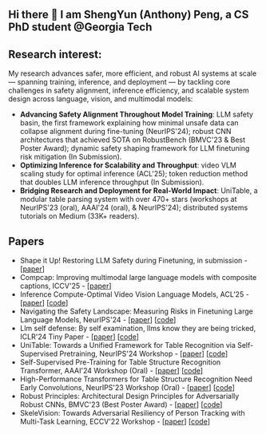 ## Hi there 👋 I am ShengYun (Anthony) Peng, a CS PhD student @Georgia Tech 

## Research interest:
My research advances safer, more efficient, and robust AI systems at scale — spanning training, inference, and deployment — by tackling core challenges in safety alignment, inference efficiency, and scalable system design across language, vision, and multimodal models:
- **Advancing Safety Alignment Throughout Model Training**: LLM safety basin, the first framework explaining how minimal unsafe data can collapse alignment during fine-tuning (NeurIPS'24); robust CNN architectures that achieved SOTA on RobustBench (BMVC'23 & Best Poster Award); dynamic safety shaping framework for LLM finetuning risk mitigation (In Submission).
- **Optimizing Inference for Scalability and Throughput**: video VLM scaling study for optimal inference (ACL'25); token reduction method that doubles LLM inference throughput (In Submission).
- **Bridging Research and Deployment for Real-World Impact**: UniTable, a modular table parsing system with over 470+ stars (workshops at NeurIPS'23 (oral), AAAI'24 (oral), & NeurIPS'24); distributed systems tutorials on Medium (33K+ readers).

## Papers
- Shape it Up! Restoring LLM Safety during Finetuning, in submission - [[paper](https://arxiv.org/abs/2505.17196)] 
- Compcap: Improving multimodal large language models with composite captions, ICCV'25 - [[paper](https://arxiv.org/abs/2412.05243)]
- Inference Compute-Optimal Video Vision Language Models, ACL'25 - [[paper](https://arxiv.org/abs/2505.18855)] [[code](https://github.com/tt6746690/vvlm_inference_scaling)]
- Navigating the Safety Landscape: Measuring Risks in Finetuning Large Language Models, NeurIPS'24 - [[paper](https://arxiv.org/abs/2405.17374)] [[code](https://github.com/poloclub/llm-landscape)]
- Llm self defense: By self examination, llms know they are being tricked, ICLR'24 Tiny Paper - [[paper](https://arxiv.org/abs/2308.07308)] [[code](https://github.com/poloclub/llm-self-defense)]
- UniTable: Towards a Unified Framework for Table Recognition via Self-Supervised Pretraining, NeurIPS'24 Workshop - [[paper](https://arxiv.org/abs/2403.04822)] [[code](https://github.com/poloclub/unitable)]
- Self-Supervised Pre-Training for Table Structure Recognition Transformer, AAAI'24 Workshop (Oral) - [[paper](https://arxiv.org/abs/2402.15578)] [[code](https://github.com/poloclub/unitable)]
- High-Performance Transformers for Table Structure Recognition Need Early Convolutions, NeurIPS'23 Workshop (Oral) - [[paper](https://arxiv.org/abs/2311.05565)] [[code](https://github.com/poloclub/tsr-convstem)]
- Robust Principles: Architectural Design Principles for Adversarially Robust CNNs, BMVC'23 (Best Poster Award) - [[paper](https://arxiv.org/abs/2308.16258)] [[code](https://github.com/poloclub/robust-principles)]
- SkeleVision: Towards Adversarial Resiliency of Person Tracking with Multi-Task Learning, ECCV'22 Workshop - [[paper](https://link.springer.com/chapter/10.1007/978-3-031-25056-9_29)] [[code](https://github.com/nilakshdas/SkeleVision)]

  
<!-- github stats: credits to https://github.com/anuraghazra/github-readme-stats -->
<!-- ![Anthony's GitHub stats](https://github-readme-stats.vercel.app/api?username=ShengYun-Peng&count_private=true&show_icons=true&theme=prussian) -->
